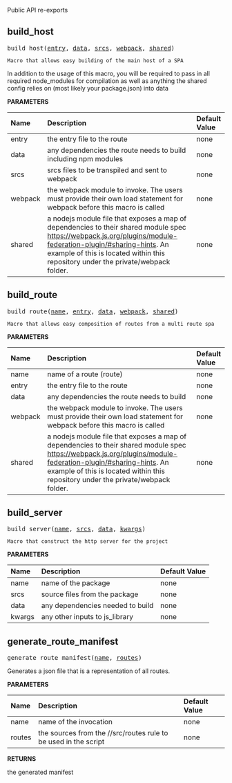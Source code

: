 <!-- Generated with Stardoc: http://skydoc.bazel.build -->

Public API re-exports

<a id="#build_host"></a>

## build_host

<pre>
build_host(<a href="#build_host-entry">entry</a>, <a href="#build_host-data">data</a>, <a href="#build_host-srcs">srcs</a>, <a href="#build_host-webpack">webpack</a>, <a href="#build_host-shared">shared</a>)
</pre>

    Macro that allows easy building of the main host of a SPA

In addition to the usage of this macro, you will be required to pass in all required node_modules
for compilation as well as anything the shared config relies on (most likely your package.json) into data


**PARAMETERS**


| Name  | Description | Default Value |
| :------------- | :------------- | :------------- |
| <a id="build_host-entry"></a>entry |  the entry file to the route   |  none |
| <a id="build_host-data"></a>data |  any dependencies the route needs to build including npm modules   |  none |
| <a id="build_host-srcs"></a>srcs |  srcs files to be transpiled and sent to webpack   |  none |
| <a id="build_host-webpack"></a>webpack |  the webpack module to invoke. The users must provide their own load statement for webpack before this macro is called   |  none |
| <a id="build_host-shared"></a>shared |  a nodejs module file that exposes a map of dependencies to their shared module spec https://webpack.js.org/plugins/module-federation-plugin/#sharing-hints. An example of this is located within this repository under the private/webpack folder.   |  none |


<a id="#build_route"></a>

## build_route

<pre>
build_route(<a href="#build_route-name">name</a>, <a href="#build_route-entry">entry</a>, <a href="#build_route-data">data</a>, <a href="#build_route-webpack">webpack</a>, <a href="#build_route-shared">shared</a>)
</pre>

    Macro that allows easy composition of routes from a multi route spa

**PARAMETERS**


| Name  | Description | Default Value |
| :------------- | :------------- | :------------- |
| <a id="build_route-name"></a>name |  name of a route (route)   |  none |
| <a id="build_route-entry"></a>entry |  the entry file to the route   |  none |
| <a id="build_route-data"></a>data |  any dependencies the route needs to build   |  none |
| <a id="build_route-webpack"></a>webpack |  the webpack module to invoke. The users must provide their own load statement for webpack before this macro is called   |  none |
| <a id="build_route-shared"></a>shared |  a nodejs module file that exposes a map of dependencies to their shared module spec https://webpack.js.org/plugins/module-federation-plugin/#sharing-hints. An example of this is located within this repository under the private/webpack folder.   |  none |


<a id="#build_server"></a>

## build_server

<pre>
build_server(<a href="#build_server-name">name</a>, <a href="#build_server-srcs">srcs</a>, <a href="#build_server-data">data</a>, <a href="#build_server-kwargs">kwargs</a>)
</pre>

    Macro that construct the http server for the project

**PARAMETERS**


| Name  | Description | Default Value |
| :------------- | :------------- | :------------- |
| <a id="build_server-name"></a>name |  name of the package   |  none |
| <a id="build_server-srcs"></a>srcs |  source files from the package   |  none |
| <a id="build_server-data"></a>data |  any dependencies needed to build   |  none |
| <a id="build_server-kwargs"></a>kwargs |  any other inputs to js_library   |  none |


<a id="#generate_route_manifest"></a>

## generate_route_manifest

<pre>
generate_route_manifest(<a href="#generate_route_manifest-name">name</a>, <a href="#generate_route_manifest-routes">routes</a>)
</pre>

Generates a json file that is a representation of all routes.

**PARAMETERS**


| Name  | Description | Default Value |
| :------------- | :------------- | :------------- |
| <a id="generate_route_manifest-name"></a>name |  name of the invocation   |  none |
| <a id="generate_route_manifest-routes"></a>routes |  the sources from the //src/routes rule to be used in the script   |  none |

**RETURNS**

the generated manifest


